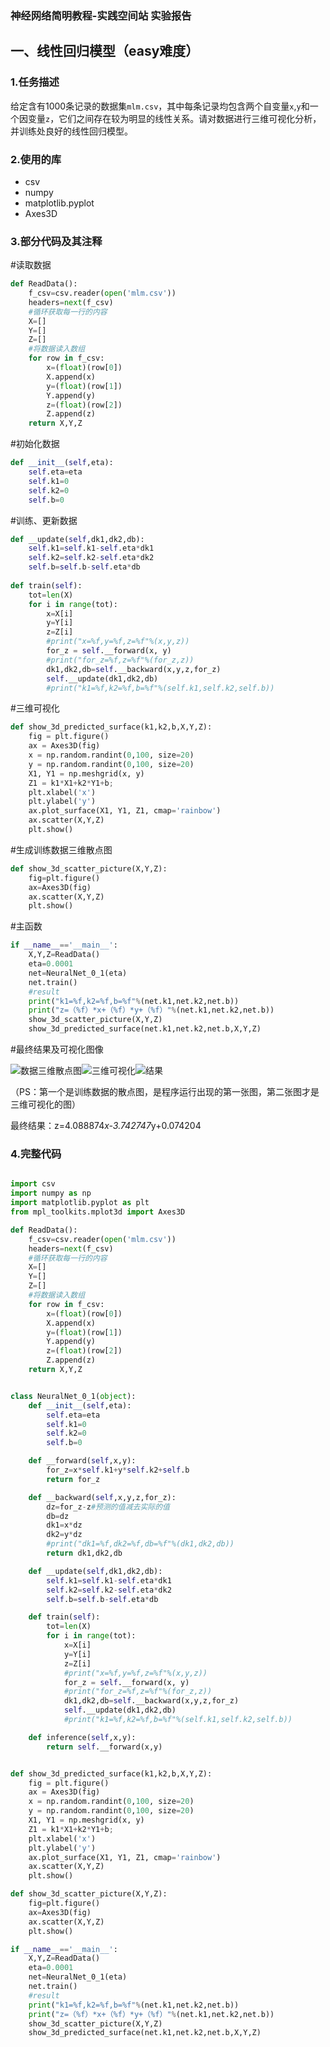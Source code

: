 ### 神经网络简明教程-实践空间站 **实验报告**

## 一、线性回归模型（easy难度）

### 1.**任务描述**

给定含有1000条记录的数据集`mlm.csv`，其中每条记录均包含两个自变量`x`,`y`和一个因变量`z`，它们之间存在较为明显的线性关系。请对数据进行三维可视化分析，并训练处良好的线性回归模型。

### 2.使用的库

- csv
- numpy
- matplotlib.pyplot
- Axes3D

### 3.部分代码及其注释

#读取数据

```python
def ReadData():
    f_csv=csv.reader(open('mlm.csv'))
    headers=next(f_csv)
    #循环获取每一行的内容
    X=[]
    Y=[]
    Z=[]
    #将数据读入数组
    for row in f_csv:
        x=(float)(row[0])
        X.append(x)
        y=(float)(row[1])
        Y.append(y)
        z=(float)(row[2])
        Z.append(z)
    return X,Y,Z
```

#初始化数据

```python
def __init__(self,eta):
	self.eta=eta
    self.k1=0
    self.k2=0
    self.b=0
```

#训练、更新数据

```python
def __update(self,dk1,dk2,db):
    self.k1=self.k1-self.eta*dk1
    self.k2=self.k2-self.eta*dk2
    self.b=self.b-self.eta*db
       
def train(self):
    tot=len(X)
    for i in range(tot):
        x=X[i]
        y=Y[i]
        z=Z[i]
        #print("x=%f,y=%f,z=%f"%(x,y,z))
        for_z = self.__forward(x, y)
        #print("for_z=%f,z=%f"%(for_z,z))
        dk1,dk2,db=self.__backward(x,y,z,for_z)
        self.__update(dk1,dk2,db)
        #print("k1=%f,k2=%f,b=%f"%(self.k1,self.k2,self.b))
```

#三维可视化

```python
def show_3d_predicted_surface(k1,k2,b,X,Y,Z):
    fig = plt.figure()
    ax = Axes3D(fig)
    x = np.random.randint(0,100, size=20)
    y = np.random.randint(0,100, size=20)
    X1, Y1 = np.meshgrid(x, y)
    Z1 = k1*X1+k2*Y1+b;
    plt.xlabel('x')
    plt.ylabel('y')
    ax.plot_surface(X1, Y1, Z1, cmap='rainbow')
    ax.scatter(X,Y,Z)
    plt.show()
```

#生成训练数据三维散点图

```python
def show_3d_scatter_picture(X,Y,Z):
    fig=plt.figure()
    ax=Axes3D(fig)
    ax.scatter(X,Y,Z)
    plt.show()
```

#主函数

```python
if __name__=='__main__':
    X,Y,Z=ReadData()
    eta=0.0001
    net=NeuralNet_0_1(eta)
    net.train()
    #result
    print("k1=%f,k2=%f,b=%f"%(net.k1,net.k2,net.b))
    print("z=（%f）*x+（%f）*y+（%f）"%(net.k1,net.k2,net.b))
    show_3d_scatter_picture(X,Y,Z)
    show_3d_predicted_surface(net.k1,net.k2,net.b,X,Y,Z)
```

#最终结果及可视化图像

![数据三维散点图](C:\Users\dell\Desktop\learning\Microsoft\Microsoft\数据三维散点图.png)![三维可视化](C:\Users\dell\Desktop\learning\Microsoft\Microsoft\三维可视化.png)![结果](C:\Users\dell\Desktop\learning\Microsoft\Microsoft\结果.png)

（PS：第一个是训练数据的散点图，是程序运行出现的第一张图，第二张图才是三维可视化的图）

最终结果：z=4.088874*x-3.742747*y+0.074204

### 4.完整代码

```python

import csv
import numpy as np
import matplotlib.pyplot as plt
from mpl_toolkits.mplot3d import Axes3D

def ReadData():
    f_csv=csv.reader(open('mlm.csv'))
    headers=next(f_csv)
    #循环获取每一行的内容
    X=[]
    Y=[]
    Z=[]
    #将数据读入数组
    for row in f_csv:
        x=(float)(row[0])
        X.append(x)
        y=(float)(row[1])
        Y.append(y)
        z=(float)(row[2])
        Z.append(z)
    return X,Y,Z


class NeuralNet_0_1(object):
    def __init__(self,eta):
        self.eta=eta
        self.k1=0
        self.k2=0
        self.b=0

    def __forward(self,x,y):
        for_z=x*self.k1+y*self.k2+self.b
        return for_z

    def __backward(self,x,y,z,for_z):
        dz=for_z-z#预测的值减去实际的值
        db=dz
        dk1=x*dz
        dk2=y*dz
        #print("dk1=%f,dk2=%f,db=%f"%(dk1,dk2,db))
        return dk1,dk2,db

    def __update(self,dk1,dk2,db):
        self.k1=self.k1-self.eta*dk1
        self.k2=self.k2-self.eta*dk2
        self.b=self.b-self.eta*db

    def train(self):
        tot=len(X)
        for i in range(tot):
            x=X[i]
            y=Y[i]
            z=Z[i]
            #print("x=%f,y=%f,z=%f"%(x,y,z))
            for_z = self.__forward(x, y)
            #print("for_z=%f,z=%f"%(for_z,z))
            dk1,dk2,db=self.__backward(x,y,z,for_z)
            self.__update(dk1,dk2,db)
            #print("k1=%f,k2=%f,b=%f"%(self.k1,self.k2,self.b))

    def inference(self,x,y):
        return self.__forward(x,y)


def show_3d_predicted_surface(k1,k2,b,X,Y,Z):
    fig = plt.figure()
    ax = Axes3D(fig)
    x = np.random.randint(0,100, size=20)
    y = np.random.randint(0,100, size=20)
    X1, Y1 = np.meshgrid(x, y)
    Z1 = k1*X1+k2*Y1+b;
    plt.xlabel('x')
    plt.ylabel('y')
    ax.plot_surface(X1, Y1, Z1, cmap='rainbow')
    ax.scatter(X,Y,Z)
    plt.show()

def show_3d_scatter_picture(X,Y,Z):
    fig=plt.figure()
    ax=Axes3D(fig)
    ax.scatter(X,Y,Z)
    plt.show()

if __name__=='__main__':
    X,Y,Z=ReadData()
    eta=0.0001
    net=NeuralNet_0_1(eta)
    net.train()
    #result
    print("k1=%f,k2=%f,b=%f"%(net.k1,net.k2,net.b))
    print("z=（%f）*x+（%f）*y+（%f）"%(net.k1,net.k2,net.b))
    show_3d_scatter_picture(X,Y,Z)
    show_3d_predicted_surface(net.k1,net.k2,net.b,X,Y,Z)
```

